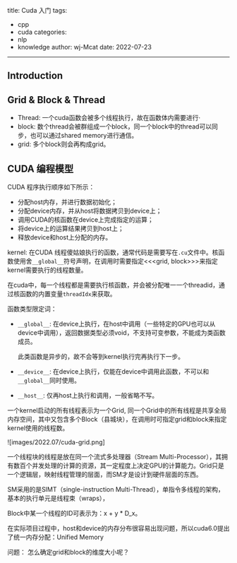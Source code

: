 title: Cuda 入门 
tags:
  - cpp
  - cuda 
categories:
  - nlp
  - knowledge
author: wj-Mcat
date: 2022-07-23
---

## Introduction

## Grid & Block & Thread

* Thread: 一个cuda函数会被多个线程执行，故在函数体内需要进行·
* block: 数个thread会被群组成一个block，同一个block中的thread可以同步，也可以通过shared memory进行通信。
* grid: 多个block则会再构成grid。

## CUDA 编程模型

CUDA 程序执行顺序如下所示：

* 分配host内存，并进行数据初始化；
* 分配device内存，并从host将数据拷贝到device上；
* 调用CUDA的核函数在device上完成指定的运算；
* 将device上的运算结果拷贝到host上；
* 释放device和host上分配的内存。


kernel: 在CUDA 线程傻姑娘执行的函数，通常代码是需要写在`.cu`文件中。核函数使用舍`__global__`符号声明，在调用时需要指定<<<grid, block>>>来指定kernel需要执行的线程数量。

在cuda中，每一个线程都是需要执行核函数，并会被分配唯一一个threadid，通过核函数的内置变量`threadIdx`来获取。

函数类型限定词：

* `__global__`: 在device上执行，在host中调用（一些特定的GPU也可以从device中调用），返回数据类型必须void，不支持可变参数，不能成为类函数成员。

    此类函数是异步的，故不会等到kernel执行完再执行下一步。

* `__device__`: 在device上执行，仅能在device中调用此函数，不可以和`__global__`同时使用。

* `__host__`: 仅再host上执行和调用，一般省略不写。


一个kernel启动的所有线程表示为一个Grid, 同一个Grid中的所有线程是共享全局内存空间，其中又包含多个Block（县城块），在调用时可指定grid和block来指定kernel使用的线程数。

![images/2022.07/cuda-grid.png]

一个线程块的线程是放在同一个流式多处理器（Stream Multi-Processor），其拥有数百个并发处理的计算的资源，其一定程度上决定GPU的计算能力。Grid只是一个逻辑层，映射线程管理的层面，而SM才是设计到硬件层面的东西。

SM采用的是SIMT（single-instruction Multi-Thread），单指令多线程的架构，基本的执行单元是线程束（wraps），

Block中某一个线程的ID可表示为：x + y * D_x。


在实际项目过程中，host和device的内存分布很容易出现问题，所以cuda6.0提出了统一内存分配：Unified Memory

问题：
怎么确定grid和block的维度大小呢？

